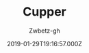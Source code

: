 ---
title: Cupper
github: https://github.com/zwbetz-gh/cupper-hugo-theme
demo: https://cupper-hugo-theme.netlify.com/
author: Zwbetz-gh
ssg:
  - Hugo
cms:
  - No Cms
date: 2019-01-29T19:16:57.000Z
description: An accessibility-friendly Hugo theme, ported from the original Cupper project.
stale: false
disabled: false
disabled_reason: ''
---